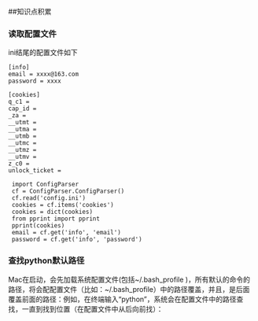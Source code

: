 
##知识点积累

### 读取配置文件
ini结尾的配置文件如下
  ```
[info]
email = xxxx@163.com
password = xxxx

[cookies]
q_c1 =
cap_id =
_za =
__utmt =
__utma =
__utmb =
__utmc =
__utmz =
__utmv =
z_c0 =
unlock_ticket = 
 ```
 

   ```
    import ConfigParser
    cf = ConfigParser.ConfigParser()
    cf.read('config.ini')
    cookies = cf.items('cookies')
    cookies = dict(cookies)
    from pprint import pprint
    pprint(cookies)
    email = cf.get('info', 'email')
    password = cf.get('info', 'password')
 ```

 ### 查找python默认路径

Mac在启动，会先加载系统配置文件(包括~/.bash_profile )，所有默认的命令的路径，将会配配置文件（比如：~/.bash_profile）中的路径覆盖，并且，是后面覆盖前面的路径：例如，在终端输入“python”，系统会在配置文件中的路径查找，一直到找到位置（在配置文件中从后向前找）：
